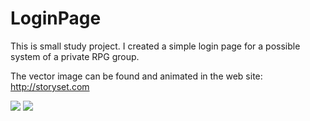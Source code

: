 # LoginPage

This is small study project. I created a simple login page for a possible system of a private RPG group.

The vector image can be found and animated in the web site:
http://storyset.com

<img src="https://img.shields.io/badge/HTML-red?style=plastic&logo=appveyor">
<img src="https://img.shields.io/badge/CSS-blue?style=plastic&logo=appveyor">
